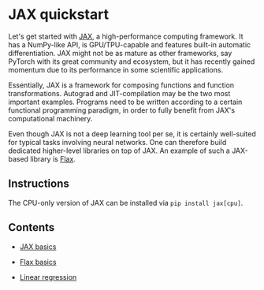 # JAX quickstart

Let's get started with [JAX](http://jax.readthedocs.io/), a high-performance computing framework.
It has a NumPy-like API, is GPU/TPU-capable and features built-in automatic differentiation.
JAX might not be as mature as other frameworks, say PyTorch with its great community and ecosystem,
but it has recently gained momentum due to its performance in some scientific applications.

Essentially, JAX is a framework for composing functions and function transformations.
Autograd and JIT-compilation may be the two most important examples.
Programs need to be written according to a certain functional programming paradigm,
in order to fully benefit from JAX's computational machinery.

Even though JAX is not a deep learning tool per se,
it is certainly well-suited for typical tasks involving neural networks.
One can therefore build dedicated higher-level libraries on top of JAX.
An example of such a JAX-based library is [Flax](https://flax.readthedocs.io).


## Instructions

The CPU-only version of JAX can be installed via `pip install jax[cpu]`.


## Contents

- [JAX basics](notebooks/jax_basics.ipynb)

- [Flax basics](notebooks/flax_basics.ipynb)

- [Linear regression](notebooks/linear_regression.ipynb)

